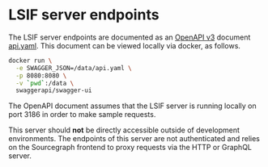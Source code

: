 # LSIF server endpoints

The LSIF server endpoints are documented as an [OpenAPI v3](https://swagger.io/docs/specification/about/) document [api.yaml](./api.yaml). This document can be viewed locally via docker, as follows.

```bash
docker run \
  -e SWAGGER_JSON=/data/api.yaml \
  -p 8080:8080 \
  -v `pwd`:/data \
  swaggerapi/swagger-ui
```

The OpenAPI document assumes that the LSIF server is running locally on port 3186 in order to make sample requests.

This server should **not** be directly accessible outside of development environments. The endpoints of this server are not authenticated and relies on the Sourcegraph frontend to proxy requests via the HTTP or GraphQL server.
